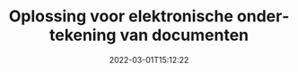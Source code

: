 ---
############################# Static ############################
layout: "product"
date: 2022-03-01T15:12:22
draft: false
#operation: 
#signaturetype: 
#fileformat: 
#productName: Java
lang: nl
#productCode: java
#otherformats: 
#breadcrumb: Put  signature on  for Java
product: "Signature"
product_tag: "signature"

############################# Head ############################
head_title: ".NET, Java, Cloud API's en online apps voor documenthandtekening"
head_description: "Ontvang een alles-in-één oplossing voor e-handtekening van documenten voor .NET, Java en cloudgebaseerde applicaties. Onderteken veelgebruikte documentformaten online met behulp van een eenvoudige functie voor slepen en neerzetten"

############################# Header ############################
title: "Oplossing voor elektronische ondertekening van documenten"
description: "Onderteken digitale documenten en afbeeldingen op elk platform met behulp van onze flexibele API's en app-gebaseerde oplossingen voor programmeurs en eindgebruikers."

############################# APIs ###############################
apis:
  enable: true

  api:
    # api loop
    - title: "GroupDocs.Signature High Code API's bevatten"
      link: "/signature/"
      label: "Bekijk alle High Code API's"
      api_product:
        # api_product loop
        - link: "/signature/net/"
          img_alt: "GroupDocs.Signature for .NET"
          image: "/signature/groupdocs-signature-net.png"
          product: "GroupDocs.Signature for"
          platform: ".NET"
          content: "Native .NET API om de meest populaire typen digitale handtekeningen toe te voegen, te doorzoeken en te verifiëren voor Microsoft Office, PDF, afbeeldingen en diverse andere indelingen in .NET-toepassingen."

        # api_product loop
        - link: "/signature/java/"
          img_alt: "GroupDocs.Signature for Java"
          image: "/signature/groupdocs-signature-java.png"
          product: "GroupDocs.Signature for"
          platform: "Java"
          content: "Versterk Java-applicaties met eSignature-mogelijkheden om een ​​breed scala aan documenten en afbeeldingen digitaal te ondertekenen op elk besturingssysteem waarop JDK is geïnstalleerd."

        # api_product loop
        - link: "/signature/nodejs-java/"
          img_alt: "GroupDocs.Signature for Node.js via Java"
          image: "/signature/groupdocs-signature-nodejs.png"
          product: "GroupDocs.Signature for"
          platform: "Node.js"
          content: "Onze Node.js-oplossing breidt uw bedrijfsapplicaties uit met digitale ondertekening. Zet eenvoudig elektronische handtekeningen op populaire documenten en afbeeldingsformaten."

    # api loop
    - title: "GroupDocs.Signature Low Code API's bevatten"
      link: "https://products.groupdocs.cloud/signature"
      label: "Bekijk alle Low Code API's"
      api_product:
        # api_product loop
        - link: "https://products.groupdocs.cloud/signature/curl"
          img_alt: "GroupDocs.Signature Cloud for cURL"
          image: "https://www.groupdocs.cloud/templates/groupdocscloud/images/sdk/272x272/groupdocs_signature-for-curl.png"
          product: "GroupDocs.Signature"
          platform: "Cloud for cURL"
          content: "Werk met cURL RESTful API voor documenthandtekeningen om verschillende soorten handtekeningen toe te voegen en te manipuleren in alle populaire documentindelingen, waaronder PDF, Word, Excel en afbeeldingen."

        # api_product loop
        - link: "https://products.groupdocs.cloud/signature/net"
          img_alt: "GroupDocs.Signature Cloud SDK for .NET"
          image: "https://www.groupdocs.cloud/templates/groupdocscloud/images/sdk/272x272/groupdocs_signature-for-net.png"
          product: "GroupDocs.Signature"
          platform: "Cloud SDK for .NET"
          content: "Gebruik e-signature RESTful API eenvoudig met .NET SDK om digitale handtekeningen in een aantal documentindelingen binnen .NET-applicaties te beheren."

        # api_product loop
        - link: "https://products.groupdocs.cloud/signature/java"
          img_alt: "GroupDocs.Signature Cloud SDK for Java"
          image: "https://www.groupdocs.cloud/templates/groupdocscloud/images/sdk/272x272/groupdocs_signature-for-java.png"
          product: "GroupDocs.Signature"
          platform: "Cloud SDK for Java"
          content: "Implementeer geavanceerde functies voor documentondertekening in uw Java-toepassingen met de speciaal ontworpen SDK voor documentondertekening voor Java."

    # api loop
    - title: "GroupDocs.Signature Geen code-apps inbegrepen"
      link: "https://products.groupdocs.app/signature"
      label: "Bekijk alle apps zonder code"
      api_product:
        # api_product loop
        - link: "https://products.groupdocs.app/signature/total"
          img_alt: "GroupDocs.Signature Total"
          image: "https://www.aspose.cloud/templates/asposeapp/images/products/logo/aspose_signature-app.png"
          product: "GroupDocs.Signature"
          platform: "Total"
          content: "Onderteken Microsoft Word-, Excel-, PowerPoint-, Visio- en PDF-bestanden met tekst, afbeelding, streepjescode of QR-code."

        # api_product loop
        - link: "https://products.groupdocs.app/signature/docx"
          img_alt: "GroupDocs.Signature DOCX"
          image: "https://www.aspose.cloud/templates/groupdocsapp/images/products/logo/groupdocs_words-app.png"
          product: "GroupDocs.Signature"
          platform: "DOCX"
          content: "Onderteken gratis Word-documenten online rechtstreeks vanuit uw browser."

        # api_product loop
        - link: "https://products.groupdocs.app/signature/pdf"
          img_alt: "GroupDocs.Signature PDF"
          image: "https://www.aspose.cloud/templates/groupdocsapp/images/products/logo/groupdocs_pdf-app.png"
          product: "GroupDocs.Signature"
          platform: "PDF"
          content: "e-Sign PDF-bestanden met tekst, afbeelding of streepjescode vanuit elke webbrowser."

############################# Back to top ###############################
back_to_top:
  enable: true
---